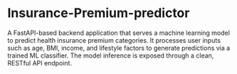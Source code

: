 # Insurance-Premium-predictor
A FastAPI-based backend application that serves a machine learning model to predict health insurance premium categories. It processes user inputs such as age, BMI, income, and lifestyle factors to generate predictions via a trained ML classifier. The model inference is exposed through a clean, RESTful API endpoint.
